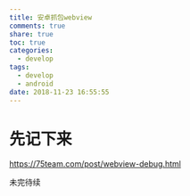 ```yaml
---
title: 安卓抓包webview
comments: true
share: true
toc: true
categories:
  - develop
tags:
  - develop
  - android
date: 2018-11-23 16:55:55
---
```



<!-- more -->  

# 先记下来

https://75team.com/post/webview-debug.html


未完待续